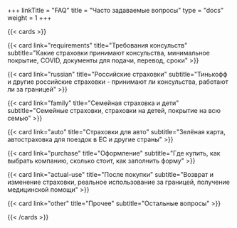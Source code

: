 +++
linkTitle = "FAQ"
title = "Часто задаваемые вопросы"
type = "docs"
weight = 1
+++

{{< cards >}}

  {{< card link="requirements" title="Требования консульств" subtitle="Какие страховки принимают консульства, минимальное покрытие, COVID, документы для подачи, перевод, сроки" >}}

  {{< card link="russian" title="Российские страховки" subtitle="Тинькофф и другие российские страховки - принимают ли консульства, работают ли за границей" >}}

  {{< card link="family" title="Семейная страховка и дети" subtitle="Семейные страховки, страховки на детей, покрытие на всю семью" >}}

  {{< card link="auto" title="Страховки для авто" subtitle="Зелёная карта, автостраховка для поездок в ЕС и другие страны" >}}

  {{< card link="purchase" title="Оформление" subtitle="Где купить, как выбрать компанию, сколько стоит, как заполнить форму" >}}

  {{< card link="actual-use" title="После покупки" subtitle="Возврат и изменение страховки, реальное использование за границей, получение медицинской помощи" >}}

  {{< card link="other" title="Прочее" subtitle="Остальные вопросы" >}}

{{< /cards >}}